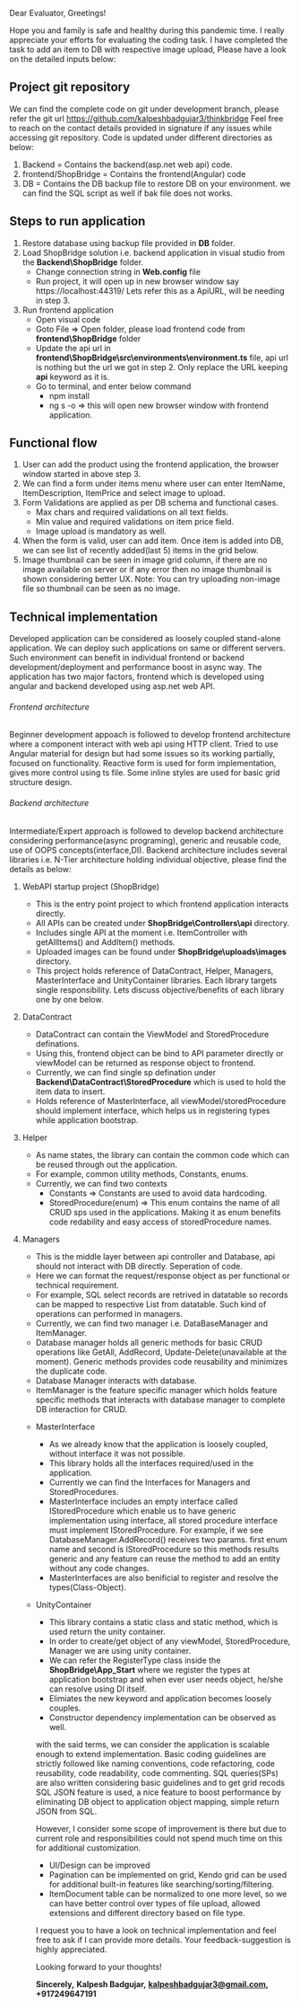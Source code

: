 Dear Evaluator, Greetings!

Hope you and family is safe and healthy during this pandemic time. I really appreciate your efforts for evaluating the coding task.
I have completed the task to add an item to DB with respective image upload, Please have a look on the detailed inputs below:

## Project git repository
We can find the complete code on git under development branch, please refer the git url https://github.com/kalpeshbadgujar3/thinkbridge
Feel free to reach on the contact details provided in signature if any issues while accessing git repository.
Code is updated under different directories as below:
1. Backend = Contains the backend(asp.net web api) code.
2. frontend/ShopBridge = Contains the frontend(Angular) code
3. DB = Contains the DB backup file to restore DB on your environment. we can find the SQL script as well if bak file does not works.

## Steps to run application
1. Restore database using backup file provided in **DB** folder.
2. Load ShopBridge solution i.e. backend application in visual studio from the **Backend\ShopBridge** folder.
	- Change connection string in **Web.config** file
	- Run project, it will open up in new browser window say https://localhost:44319/ Lets refer this as a ApiURL, will be needing in step 3.
3. Run frontend application
	- Open visual code
	- Goto File => Open folder, please load frontend code from **frontend\ShopBridge** folder
	- Update the api url in **frontend\ShopBridge\src\environments\environment.ts** file, api url is nothing but the url we got in step 2. 
	  Only replace the URL keeping **api** keyword as it is.
	- Go to terminal, and enter below command
		- npm install
		- ng s -o  => this will open new browser window with frontend application.

## Functional flow
1. User can add the product using the frontend application, the browser window started in above step 3.
2. We can find a form under items menu where user can enter ItemName, ItemDescription, ItemPrice and select image to upload.
3. Form Validations are applied as per DB schema and functional cases.
	- Max chars and required validations on all text fields.
	- Min value and required validations on item price field.
	- Image upload is mandatory as well.
4. When the form is valid, user can add item. Once item is added into DB, we can see list of recently added(last 5) items in the grid below.
5. Image thumbnail can be seen in image grid column, if there are no image available on server or if any error then no image thumbnail is shown considering better UX.
Note: You can try uploading non-image file so thumbnail can be seen as no image.
 
## Technical implementation
Developed application can be considered as loosely coupled stand-alone application. We can deploy such applications on same or different servers.
Such environment can benefit in individual frontend or backend development/deployment and performance boost in async way.
The application has two major factors, frontend which is developed using angular and backend developed using asp.net web API.

###### Frontend architecture
Beginner development appoach is followed to develop frontend architecture where a component interact with web api using HTTP client.
Tried to use Angular material for design but had some issues so its working partially, focused on functionality.
Reactive form is used for form implementation, gives more control using ts file. Some inline styles are used for basic grid structure design.

###### Backend architecture
Intermediate/Expert approach is followed to develop backend architecture considering performance(async programing), 
generic and reusable code, use of OOPS concepts(interface,DI).
Backend architecture includes several libraries i.e. N-Tier architecture holding individual objective, please find the details as below:
1. WebAPI startup project (ShopBridge)
	- This is the entry point project to which frontend application interacts directly.
	- All APIs can be created under **ShopBridge\Controllers\api** directory.
	- Includes single API at the moment i.e. ItemController with getAllItems() and AddItem() methods.
	- Uploaded images can be found under **ShopBridge\uploads\images** directory.
	- This project holds reference of DataContract, Helper, Managers, MasterInterface and UnityContainer libraries. Each library targets single responsibility.
	Lets discuss objective/benefits of each library one by one below.

2. DataContract
	- DataContract can contain the ViewModel and StoredProcedure definations.
	- Using this, frontend object can be bind to API parameter directly or viewModel can be returned as response object to frontend.
	- Currently, we can find single sp defination under **Backend\DataContract\StoredProcedure** which is used to hold the item data to insert.
	- Holds reference of MasterInterface, all viewModel/storedProcedure should implement interface, which helps us in registering types while application bootstrap.

3. Helper
	- As name states, the library can contain the common code which can be reused through out the application.
	- For example, common utility methods, Constants, enums.
	- Currently, we can find two contexts
		- Constants => Constants are used to avoid data hardcoding.
		- StoredProcedure(enum) => This enum contains the name of all CRUD sps used in the applications.
		Making it as enum benefits code redability and easy access of storedProcedure names.

4. Managers
	- This is the middle layer between api controller and Database, api should not interact with DB directly. Seperation of code.
	- Here we can format the request/response object as per functional or technical requirement.
	- For example, SQL select records are retrived in datatable so records can be mapped to respective List<object> from datatable. 
	  Such kind of operations can performed in managers.
	- Currently, we can find two manager i.e. DataBaseManager and ItemManager.
	- Database manager holds all generic methods for basic CRUD operations like GetAll, AddRecord, Update-Delete(unavailable at the moment). 
	  Generic methods provides code reusability and minimizes the duplicate code.
	- Database Manager interacts with database.
	- ItemManager is the feature specific manager which holds feature specific methods that 
	interacts with database manager to complete DB interaction for CRUD.
	
5. MasterInterface
	- As we already know that the application is loosely coupled, without interface it was not possible.
	- This library holds all the interfaces required/used in the application.
	- Currently we can find the Interfaces for Managers and StoredProcedures.
	- MasterInterface includes an empty interface called IStoredProcedure which enable us to have generic implementation using interface, all stored procedure interface must implement IStoredProcedure.
	  For example, if we see DatabaseManager.AddRecord() receives two params. first enum name and second is IStoredProcedure so this methods results generic and any feature can reuse the method to add an entity without any code changes. 
	- MasterInterfaces are also benificial to register and resolve the types(Class-Object). 

6. UnityContainer
    - This library contains a static class and static method, which is used return the unity container.
	- In order to create/get object of any viewModel, StoredProcedure, Manager we are using unity container.
	- We can refer the RegisterType class inside the **ShopBridge\App_Start** where we register the types at application bootstrap and when ever user needs object, he/she can resolve using DI itself.
	- Elimiates the new keyword and application becomes loosely couples.
	- Constructor dependency implementation can be observed as well.

with the said terms, we can consider the application is scalable enough to extend implementation. 
Basic coding guidelines are strictly followed like naming conventions, code refactoring, code reusability, code readability, code commenting. 
SQL queries(SPs) are also written considering basic guidelines and to get grid recods SQL JSON feature is used, a nice feature to boost performance by eliminating DB object to application object mapping, simple return JSON from SQL.

However, I consider some scope of improvement is there but due to current role and responsibilities could not spend much time on this for additional customization.
- UI/Design can be improved
- Pagination can be implemented on grid, Kendo grid can be used for additional built-in features like searching/sorting/filtering.
- ItemDocument table can be normalized to one more level, so we can have better control over types of file upload, allowed extensions and different directory based on file type.


I request you to have a look on technical implementation and feel free to ask if I can provide more details.
Your feedback-suggestion is highly appreciated.

Looking forward to your thoughts!


**Sincerely,**
**Kalpesh Badgujar,**
**kalpeshbadgujar3@gmail.com,**
**+917249647191**
   


